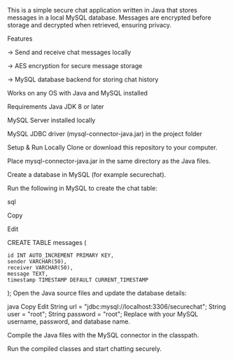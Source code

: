 This is a simple secure chat application written in Java that stores messages in a local MySQL database. Messages are encrypted before storage and decrypted when retrieved, ensuring privacy.

Features

-> Send and receive chat messages locally

-> AES encryption for secure message storage

-> MySQL database backend for storing chat history

Works on any OS with Java and MySQL installed

Requirements
Java JDK 8 or later

MySQL Server installed locally

MySQL JDBC driver (mysql-connector-java.jar) in the project folder

Setup & Run Locally
Clone or download this repository to your computer.

Place mysql-connector-java.jar in the same directory as the Java files.

Create a database in MySQL (for example securechat).

Run the following in MySQL to create the chat table:

sql

Copy

Edit

CREATE TABLE messages (

    id INT AUTO_INCREMENT PRIMARY KEY,
    sender VARCHAR(50),
    receiver VARCHAR(50),
    message TEXT,
    timestamp TIMESTAMP DEFAULT CURRENT_TIMESTAMP
    
);
Open the Java source files and update the database details:

java
Copy
Edit
String url = "jdbc:mysql://localhost:3306/securechat";
String user = "root";
String password = "root";
Replace with your MySQL username, password, and database name.

Compile the Java files with the MySQL connector in the classpath.

Run the compiled classes and start chatting securely.
